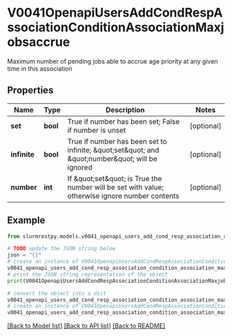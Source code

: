 # V0041OpenapiUsersAddCondRespAssociationConditionAssociationMaxjobsaccrue

Maximum number of pending jobs able to accrue age priority at any given time in this association

## Properties

Name | Type | Description | Notes
------------ | ------------- | ------------- | -------------
**set** | **bool** | True if number has been set; False if number is unset | [optional]
**infinite** | **bool** | True if number has been set to infinite; \&quot;set\&quot; and \&quot;number\&quot; will be ignored | [optional]
**number** | **int** | If \&quot;set\&quot; is True the number will be set with value; otherwise ignore number contents | [optional]

## Example

```python
from slurmrestpy.models.v0041_openapi_users_add_cond_resp_association_condition_association_maxjobsaccrue import V0041OpenapiUsersAddCondRespAssociationConditionAssociationMaxjobsaccrue

# TODO update the JSON string below
json = "{}"
# create an instance of V0041OpenapiUsersAddCondRespAssociationConditionAssociationMaxjobsaccrue from a JSON string
v0041_openapi_users_add_cond_resp_association_condition_association_maxjobsaccrue_instance = V0041OpenapiUsersAddCondRespAssociationConditionAssociationMaxjobsaccrue.from_json(json)
# print the JSON string representation of the object
print(V0041OpenapiUsersAddCondRespAssociationConditionAssociationMaxjobsaccrue.to_json())

# convert the object into a dict
v0041_openapi_users_add_cond_resp_association_condition_association_maxjobsaccrue_dict = v0041_openapi_users_add_cond_resp_association_condition_association_maxjobsaccrue_instance.to_dict()
# create an instance of V0041OpenapiUsersAddCondRespAssociationConditionAssociationMaxjobsaccrue from a dict
v0041_openapi_users_add_cond_resp_association_condition_association_maxjobsaccrue_from_dict = V0041OpenapiUsersAddCondRespAssociationConditionAssociationMaxjobsaccrue.from_dict(v0041_openapi_users_add_cond_resp_association_condition_association_maxjobsaccrue_dict)
```
[[Back to Model list]](../README.md#documentation-for-models) [[Back to API list]](../README.md#documentation-for-api-endpoints) [[Back to README]](../README.md)


